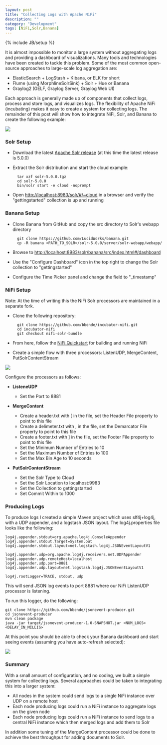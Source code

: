 ```yaml
---
layout: post
title: "Collecting Logs with Apache NiFi"
description: ""
category: "Development"
tags: [NiFi,Solr,Banana]
---
```

{% include JB/setup %}

It is almost impossible to monitor a large system without aggregating logs and providing a dashboard of visualizations. 
Many tools and technologies have been created to tackle this problem. Some of the 
most common open-source approaches to large-scale log aggregation are:

* ElasticSearch + LogStash + Kibana, or ELK for short
* Flume (using MorphlineSolrSink) + Solr + Hue or Banana
* Graylog2 (GELF, Graylog Server, Graylog Web UI)

Each approach is generally made up of components that collect logs, process and store logs, and visualizes logs. The 
flexibility of Apache NiFi (incubating) makes it easy to create a system for collecting logs. The remainder of this 
post will show how to integrate NiFi, Solr, and Banana to create the following example:

<img src="{{ BASE_PATH }}/assets/images/log-aggregation/01-log-aggregation-architecture.png" class="img-responsive">

### Solr Setup

* Download the latest [Apache Solr release](http://lucene.apache.org/solr/downloads.html) (at this time the latest 
release is 5.0.0)

* Extract the Solr distribution and start the cloud example:

        tar xzf solr-5.0.0.tgz
        cd solr-5.0.0
        bin/solr start -e cloud -noprompt
        
* Open [http://localhost:8983/solr/#/~cloud](http://localhost:8983/solr/#/~cloud) in a browser and verify 
the "gettingstarted" collection is up and running

### Banana Setup

* Clone Banana from GitHub and copy the src directory to Solr's webapp directory
        
        git clone https://github.com/LucidWorks/banana.git
        cp -R banana <PATH_TO_SOLR>/solr-5.0.0/server/solr-webapp/webapp/
        
* Browse to [http://localhost:8983/solr/banana/src/index.html#/dashboard](http://localhost:8983/solr/banana/src/index.html#/dashboard)

* Use the "Configure Dashboard" icon in the top right to change the Solr collection to "gettingstarted"

* Configure the Time Picker panel and change the field to "_timestamp"

### NiFi Setup

Note: At the time of writing this the NiFi Solr processors are maintained in a separate fork.

* Clone the following repository:

        git clone https://github.com/bbende/incubator-nifi.git
        cd incubator-nifi
        git checkout nifi-solr-bundle

* From here, follow the [NiFi Quickstart](https://nifi.incubator.apache.org/development/quickstart.html) for building and running NiFi
 
* Create a simple flow with three processors: ListenUDP, MergeContent, PutSolrContentStream

<img src="{{ BASE_PATH }}/assets/images/log-aggregation/02-udp-merge-solr.png" class="img-responsive">

Configure the processors as follows:

* **ListeneUDP**
  * Set the Port to 8881

* **MergeContent**
  * Create a header.txt with [ in the file, set the Header File property to point to this file
  * Create a delimeter.txt with , in the file, set the Demarcator File property to point to this file
  * Create a footer.txt with ] in the file, set the Footer File property to point to this file
  * Set the Minimum Number of Entries to 10
  * Set the Maximum Number of Entries to 100
  * Set the Max Bin Age to 10 seconds

* **PutSolrContentStream**
  * Set the Solr Type to Cloud
  * Set the Solr Location to localhost:9983
  * Set the Collection to gettingstarted
  * Set Commit Within to 1000

### Producing Logs

To produce logs I created a simple Maven project which uses slf4j+log4j, with a UDP appender, and a logstash JSON 
layout. The log4j.properties file looks like the following:

    log4j.appender.stdout=org.apache.log4j.ConsoleAppender
    log4j.appender.stdout.Target=System.out
    log4j.appender.stdout.layout=net.logstash.log4j.JSONEventLayoutV1

    log4j.appender.udp=org.apache.log4j.receivers.net.UDPAppender
    log4j.appender.udp.remoteHost=localhost
    log4j.appender.udp.port=8881
    log4j.appender.udp.layout=net.logstash.log4j.JSONEventLayoutV1

    log4j.rootLogger=TRACE, stdout, udp

This will send JSON log events to port 8881 where our NiFi ListenUDP processor is listening.

To run this logger, do the following:

    git clone https://github.com/bbende/jsonevent-producer.git
    cd jsonevent-producer
    mvn clean package
    java -jar target/jsonevent-producer-1.0-SNAPSHOT.jar <NUM_LOGS> <DELAY_IN_MILLIS>

At this point you should be able to check your Banana dashboard and start seeing events (assuming you have 
auto-refresh selected):

<img src="{{ BASE_PATH }}/assets/images/log-aggregation/03-banana-logs.png" class="img-responsive">

### Summary

With a small amount of configuration, and no coding, we built a simple system for collecting logs. Several approaches 
could be taken to integrating this into a larger system:

* All nodes in the system could send logs to a single NiFi instance over UDP on a remote host
* Each node producing logs could run a NiFi instance to aggregate logs on the given node
* Each node producing logs could run a NiFi instance to send logs to a central NiFi instance which then merged logs and add them to Solr

In addition some tuning of the MergeContent processor could be done to achieve the best throughput for adding documents to Solr.